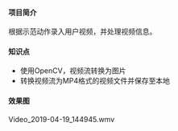 #### 项目简介
根据示范动作录入用户视频，并处理视频信息。
#### 知识点
* 使用OpenCV，视频流转换为图片
* 转换视频流为MP4格式的视频文件并保存至本地
#### 效果图
Video_2019-04-19_144945.wmv
